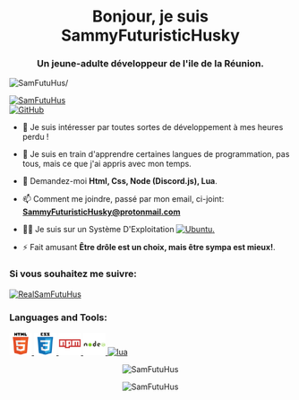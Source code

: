 <h1 align="center">Bonjour, je suis SammyFuturisticHusky</h1>

<h3 align="center">Un jeune-adulte développeur de l'ile de la Réunion.</h3>
<p align="left"> <img src=https://komarev.com/ghpvc/?username=SamFutuHus alt=SamFutuHus/> </p>

<p align="left"> <a href="https://twitter.com/SamFutuHus" target="blank"> <img src="https://img.shields.io/twitter/follow/RealSamFutuHus?logo=twitter&style=for-the-badge" alt="SamFutuHus" /></a> </br>
    <a href="https://github.com/"  target="blank"> <img src="https://img.shields.io/github/followers/SamFutuHus.svg?style=social&label=Follow&maxAge=2592000" alt="GitHub" /></a>
</p>


- 🔭 Je suis intéresser par toutes sortes de développement à mes heures perdu !

- 🌱 Je suis en train d'apprendre certaines langues de programmation, pas tous, mais ce que j'ai appris avec mon temps.

- 💬 Demandez-moi **Html, Css, Node (Discord.js), Lua**.

- 📫 Comment me joindre, passé par mon email, ci-joint: **SammyFuturisticHusky@protonmail.com**

<!-- - 👨‍💻 Tous mes projets sont disponibles à [SamFutuHus](https://rahuldkjain.github.io) -->

- 👨‍💻 Je suis sur un Système D'Exploitation <a href="https://ubuntu.com/" target="blank"> <img src="hhttps://img.shields.io/badge/Ubuntu-E95420?style=for-the-badge&logo=ubuntu&logoColor=white" alt="Ubuntu" />.</a>

- ⚡ Fait amusant **Être drôle est un choix, mais être sympa est mieux!**.


<h3 align="left">Si vous souhaitez me suivre:</h3>
<p align="left">
<a href="https://twitter.com/RealSamFutuHus" target="blank"> <img align="center" src="https://cdn.jsdelivr.net/npm/simple-icons@3.0.1/icons/twitter.svg" alt="RealSamFutuHus" height="30" width="40" /></a>


<!-- BLOG-POST-LIST:END -->

<h3 align="left">Languages and Tools:</h3>
<p align="left">
    <a href="https://www.w3.org/html/" target="_blank"> <img src="https://raw.githubusercontent.com/devicons/devicon/master/icons/html5/html5-original-wordmark.svg" alt="html5" width="40" height="40"/> </a>
    <a href="https://www.w3schools.com/css/" target="_blank"> <img src="https://raw.githubusercontent.com/devicons/devicon/master/icons/css3/css3-original-wordmark.svg" alt="css3" width="40" height="40"/> </a>
    <a href="https://www.npmjs.com/" target="_blank"> <img src="https://raw.githubusercontent.com/devicons/devicon/master/icons/npm/npm-original-wordmark.svg" alt="npm" width="40" height="40"/> </a>
      <a href="https://nodejs.org" target="_blank"> <img src="https://raw.githubusercontent.com/devicons/devicon/master/icons/nodejs/nodejs-original-wordmark.svg" alt="nodejs" width="40" height="40"/> </a>
    <a href="https://www.lua.org/" target="_blank"> <img src="https://img.shields.io/badge/Lua-2C2D72?style=for-the-badge&logo=lua&logoColor=white" alt="lua" /> </a>
    </p>
    
 <p align="center"> <img src=https://github-readme-stats.vercel.app/api?username=SamFutuHus&show_icons=true alt=SamFutuHus /> </p>
 <p align="center"> <img src=https://github-readme-stats.vercel.app/api/top-langs/?username=SamFutuHus&theme=blue-green alt=SamFutuHus /> </p>

<!---
SamFutuHus/SamFutuHus is a ✨ special ✨ repository because its `README.md` (this file) appears on your GitHub profile.
You can click the Preview link to take a look at your changes.
--->
